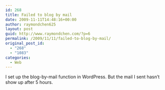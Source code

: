 ```yaml
---
id: 268
title: Failed to blog by mail
date: 2009-11-11T14:48:16+00:00
author: raymondchen625
layout: post
guid: http://www.raymondchen.com/?p=6
permalink: /2009/11/11/failed-to-blog-by-mail/
original_post_id:
  - "268"
  - "1083"
categories:
  - Web
---
```

I set up the blog-by-mail function in WordPress. But the mail I sent hasn&#8217;t show up after 5 hours.